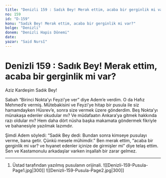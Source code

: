 ```yaml
---
title: "Denizli 159 : Sadık Bey! Merak ettim, acaba bir gerginlik mi var?"
no: 159
id: "D-159"
konu: "Sadık Bey! Merak ettim, acaba bir gerginlik mi var?"
bolge: "Denizli"
donem: "Denizli Hapis Dönemi"
date: 
yazar: "Said Nursî"
---
```


# Denizli 159 : Sadık Bey! Merak ettim, acaba bir gerginlik mi var?

Aziz Kardeşim Sadık Bey!

Sabah “Birinci Nokta’yı Feyzi’ye ver” diye Adem’e verdim. O da Hafız Mehmed’e vermiş. Mütebakisini ve Feyzi’ye hitap bir pusula ile siz hamamdayken Hüsrev’e, sonra size vermek üzere gönderdim. Beş Nokta’yı münakaşa edenler okudular mı? Ve müdafaatın Ankara’ya gitmek hakkında razı oldular mı? Hem daha dört nüsha başka makamata göndermek fikriyle ve bahanesiyle yazılmak lazımdır.

Şimdi Adem söyledi: “Sadık Bey dedi: Bundan sonra kimseye pusulayı verme, bana getir. Çünkü mesele mühimdir.” Ben merak ettim, “acaba bir gerginlik mi var? ve hıyanet edenler içinize de girmişler mi” diye telaş ettim. Sen ve Kastamonulu arkadaşlar varken inşallah bir zarar gelmez.

***

1. Üstad tarafından yazılmış pusulanın orijinali.
![[Denizli-159-Pusula-Page1.jpg|300]]
![[Denizli-159-Pusula-Page2.jpg|300]]

